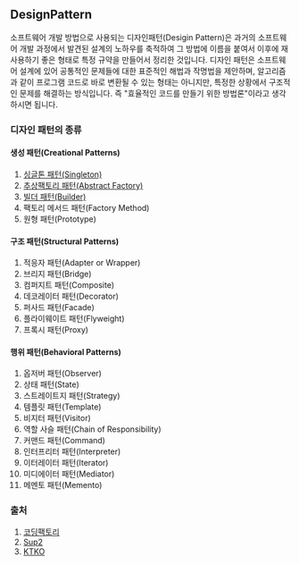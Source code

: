 ## DesignPattern
소프트웨어 개발 방법으로 사용되는 디자인패턴(Desigin Pattern)은 과거의 소프트웨어 개발 과정에서 발견된 설계의 노하우를 축적하여 그 방법에 이름을 붙여서 이후에 재사용하기 좋은 형태로 특정 규약을 만들어서 정리한 것입니다. 디자인 패턴은 소프트웨어 설계에 있어 공통적인 문제들에 대한 표준적인 해법과 작명법을 제안하며, 알고리즘과 같이 프로그램 코드로 바로 변환될 수 있는 형태는 아니지만, 특정한 상황에서 구조적인 문제를 해결하는 방식입니다. 즉 "효율적인 코드를 만들기 위한 방법론"이라고 생각하시면 됩니다.


### 디자인 패턴의 종류

#### 생성 패턴(Creational Patterns)
1. [싱글톤 패턴(Singleton)](https://github.com/jang010505/DesignPattern/tree/master/src/creational/singleton)
2. [추상팩토리 패턴(Abstract Factory)](https://github.com/jang010505/DesignPattern/tree/master/src/creational/abstracts)
3. [빌더 패턴(Builder)](https://github.com/jang010505/DesignPattern/tree/master/src/creational/builder)
4. 팩토리 메서드 패턴(Factory Method)
5. 원형 패턴(Prototype)

#### 구조 패턴(Structural Patterns)
1. 적응자 패턴(Adapter or Wrapper)
2. 브리지 패턴(Bridge)
3. 컴퍼지트 패턴(Composite)
4. 데코레이터 패턴(Decorator)
5. 퍼사드 패턴(Facade)
6. 플라이웨이트 패턴(Flyweight)
7. 프록시 패턴(Proxy)

#### 행위 패턴(Behavioral Patterns)
1. 옵저버 패턴(Observer)
2. 상태 패턴(State)
3. 스트레이트지 패턴(Strategy)
4. 템플릿 패턴(Template)
5. 비지터 패턴(Visitor)
6. 역할 사슬 패턴(Chain of Responsibility)
7. 커맨드 패턴(Command)
8. 인터프리터 패턴(Interpreter)
9. 이터레이터 패턴(Iterator)
10. 미디에이터 패턴(Mediator)
11. 메멘토 패턴(Memento)


### 출처
1. [코딩팩토리](https://coding-factory.tistory.com/)
2. [Sup2](https://sup2is.github.io/)
3. [KTKO](https://ktko.tistory.com/)
